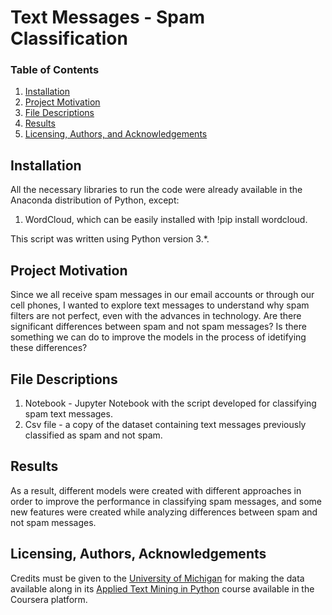 # Text Messages - Spam Classification
### Table of Contents

1. [Installation](#installation)
2. [Project Motivation](#motivation)
3. [File Descriptions](#files)
4. [Results](#results)
5. [Licensing, Authors, and Acknowledgements](#licensing)

## Installation <a name="installation"></a>

All the necessary libraries to run the code were already available in the Anaconda distribution of Python, except:
1. WordCloud, which can be easily installed with !pip install wordcloud.

This script was written using Python version 3.*.

## Project Motivation<a name="motivation"></a>

Since we all receive spam messages in our email accounts or through our cell phones, I wanted to explore text messages to understand why spam filters are not perfect, even with the advances in technology. Are there significant differences between spam and not spam messages? Is there something we can do to improve the models in the process of idetifying these differences?

## File Descriptions <a name="files"></a>

1. Notebook - Jupyter Notebook with the script developed for classifying spam text messages.
2. Csv file - a copy of the dataset containing text messages previously classified as spam and not spam.

## Results<a name="results"></a>

As a result, different models were created with different approaches in order to improve the performance in classifying spam messages, and some new features were created while analyzing differences between spam and not spam messages.

## Licensing, Authors, Acknowledgements<a name="licensing"></a>

Credits must be given to the [University of Michigan](https://umich.edu/) for making the data available along in its [Applied Text Mining in Python](https://www.coursera.org/learn/python-text-mining) course available in the Coursera platform.
